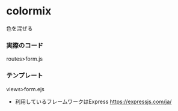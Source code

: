 # colormix
色を混ぜる

### 実際のコード 
routes>form.js

### テンプレート
views>form.ejs

* 利用しているフレームワークはExpress https://expressjs.com/ja/
